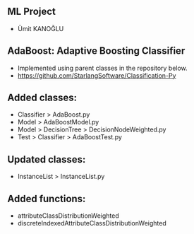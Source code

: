 ## ML Project
* Ümit KANOĞLU

## AdaBoost: Adaptive Boosting Classifier
* Implemented using parent classes in the repository below.
* https://github.com/StarlangSoftware/Classification-Py

## Added classes:
* Classifier > AdaBoost.py
* Model > AdaBoostModel.py
* Model > DecisionTree > DecisionNodeWeighted.py
* Test > Classifier > AdaBoostTest.py

## Updated classes:
* InstanceList > InstanceList.py
## Added functions:
* attributeClassDistributionWeighted
* discreteIndexedAttributeClassDistributionWeighted
